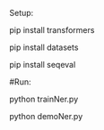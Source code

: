 Setup:

pip install transformers

pip install datasets

pip install seqeval

#Run:

python trainNer.py

python demoNer.py
